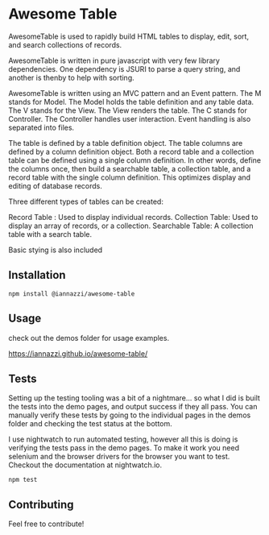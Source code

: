 Awesome Table
=========

AwesomeTable is used to rapidly build HTML tables to display, edit, sort, and search collections of records. 

AwesomeTable is written in pure javascript with very few library dependencies. One dependency is JSURI to parse a query string, and another is thenby to help with sorting.

AwesomeTable is written using an MVC pattern and an Event pattern. 
The M stands for Model. The Model holds the table definition and any table data. 
The V stands for the View. The View renders the table.
The C stands for Controller.  The Controller handles user interaction. 
Event handling is also separated into files.

The table is defined by a table definition object. The table columns are defined by a column definition object. Both a record table and a collection table can be defined using a single column definition. In other words, define the columns once, then build a searchable table, a collection table, and a record table with the single column definition. This optimizes display and editing of database records.

Three different types of tables can be created:

Record Table : Used to display individual records.
Collection Table: Used to display an array of records, or a collection.
Searchable Table: A collection table with a search table.
 
 Basic stying is also included

## Installation

  `npm install @iannazzi/awesome-table`

## Usage

check out the demos folder for usage examples.
    
   https://iannazzi.github.io/awesome-table/


## Tests
  Setting up the testing tooling was a bit of a nightmare... so what I did is built the tests into the demo pages, and output success if they all pass. You can manually verify these tests by going to the individual pages in the demos folder and checking the test status at the bottom.
  
  I use nightwatch to run automated testing, however all this is doing is verifying the tests pass in the demo pages. To make it work you need selenium and the browser drivers for the browser you want to test. Checkout the documentation at nightwatch.io. 
  
  `npm test`

## Contributing

Feel free to contribute!
